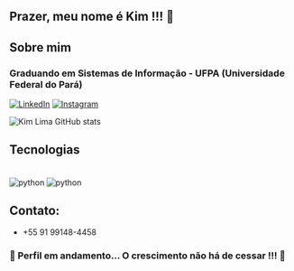 ## Prazer, meu nome é Kim !!! 🖖
## Sobre mim
### Graduando em Sistemas de Informação - UFPA (Universidade Federal do Pará)

[![LinkedIn](https://img.shields.io/badge/LinkedIn-0077B5?style=for-the-badge&logo=linkedin&logoColor=white)](https://www.linkedin.com/in/kim-lima-0800461a1/)
[![Instagram](https://img.shields.io/badge/Instagram-E4405F?style=for-the-badge&logo=instagram&logoColor=white)](https://www.instagram.com/kimlimadlima/)

![Kim Lima GitHub stats](https://github-readme-stats.vercel.app/api?username=kimlimalima&show_icons=true&theme=dark)


## Tecnologias

<div style="display: inline_block"><br/>
    <img align="center" alt="python" src="https://img.shields.io/badge/Python-14354C?style=for-the-badge&logo=python&logoColor=white"/>
    <img align="center" alt="python" src="https://img.shields.io/badge/VIM-%2311AB00.svg?&style=for-the-badge&logo=vim&logoColor=white"/>
</div>

## Contato:
- +55 91 99148-4458
### 🛑 Perfil em andamento... O crescimento não há de cessar !!! 🛑
